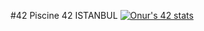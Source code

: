 #42 Piscine
42 ISTANBUL
[![Onur's 42 stats](https://badge42.herokuapp.com/api/stats/odursun)](https://profile.intra.42.fr/users/odursun)
